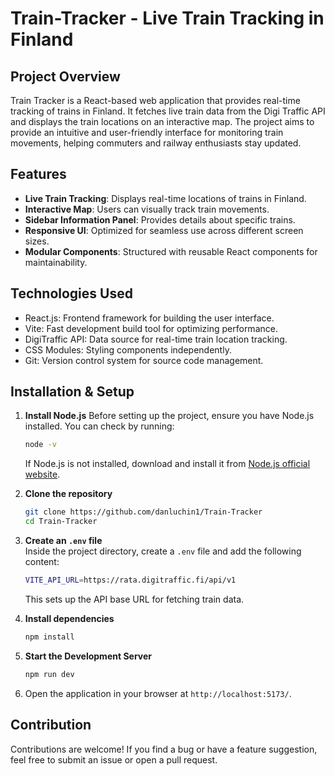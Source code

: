 # Train-Tracker - Live Train Tracking in Finland

## Project Overview
Train Tracker is a React-based web application that provides real-time tracking of trains in Finland. It fetches live train data from the Digi Traffic API and displays the train locations on an interactive map. The project aims to provide an intuitive and user-friendly interface for monitoring train movements, helping commuters and railway enthusiasts stay updated.

## Features
* **Live Train Tracking**: Displays real-time locations of trains in Finland.
* **Interactive Map**: Users can visually track train movements.
* **Sidebar Information Panel**: Provides details about specific trains.
* **Responsive UI**: Optimized for seamless use across different screen sizes.
* **Modular Components**: Structured with reusable React components for maintainability.

## Technologies Used
* React.js: Frontend framework for building the user interface.
* Vite: Fast development build tool for optimizing performance.
* DigiTraffic API: Data source for real-time train location tracking.
* CSS Modules: Styling components independently.
* Git: Version control system for source code management.

## Installation & Setup
1. **Install Node.js**
    Before setting up the project, ensure you have Node.js installed. You can check by running:
    ```sh
    node -v
    ```
    If Node.js is not installed, download and install it from [Node.js official website](https://nodejs.org/en).

2. **Clone the repository**
    ```sh
    git clone https://github.com/danluchin1/Train-Tracker
    cd Train-Tracker
    ```

3. **Create an `.env` file**<br>
    Inside the project directory, create a `.env` file and add the following content:
    ```sh
    VITE_API_URL=https://rata.digitraffic.fi/api/v1
    ```
    This sets up the API base URL for fetching train data.

4. **Install dependencies**
    ```sh
    npm install
    ```

5. **Start the Development Server**
    ```sh
    npm run dev
    ```

6. Open the application in your browser at `http://localhost:5173/`.

## Contribution
Contributions are welcome! If you find a bug or have a feature suggestion, feel free to submit an issue or open a pull request.